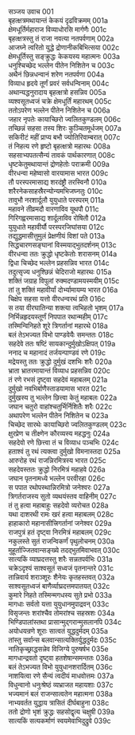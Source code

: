 सञ्जय उवाच	001  
बृहत्क्षत्रमथायान्तं केकयं दृढविक्रमम्	001a  
क्षेमधूर्तिर्महाराज विव्याधोरसि मार्गणैः	001c  
बृहत्क्षत्रस्तु तं राजा नवत्या नतपर्वणाम्	002a  
आजघ्ने त्वरितो युद्धे द्रोणानीकबिभित्सया	002c  
क्षेमधूर्तिस्तु सङ्क्रुद्धः केकयस्य महात्मनः	003a  
धनुश्चिच्छेद भल्लेन पीतेन निशितेन च	003c  
अथैनं छिन्नधन्वानं शरेण नतपर्वणा	004a  
विव्याध हृदये तूर्णं प्रवरं सर्वधन्विनाम्	004c  
अथान्यद्धनुरादाय बृहत्क्षत्रो हसन्निव	005a  
व्यश्वसूतध्वजं चक्रे क्षेमधूर्तिं महारथम्	005c  
ततोऽपरेण भल्लेन पीतेन निशितेन च	006a  
जहार नृपतेः कायाच्छिरो ज्वलितकुण्डलम्	006c  
तच्छिन्नं सहसा तस्य शिरः कुञ्चितमूर्धजम्	007a  
सकिरीटं महीं प्राप्य बभौ ज्योतिरिवाम्बरात्	007c  
तं निहत्य रणे हृष्टो बृहत्क्षत्रो महारथः	008a  
सहसाभ्यपतत्सैन्यं तावकं पार्थकारणात्	008c  
धृष्टकेतुमथायान्तं द्रोणहेतोः पराक्रमी	009a  
वीरधन्वा महेष्वासो वारयामास भारत	009c  
तौ परस्परमासाद्य शरदंष्ट्रौ तरस्विनौ	010a  
शरैरनेकसाहस्रैरन्योन्यमभिजघ्नतुः	010c  
तावुभौ नरशार्दूलौ युयुधाते परस्परम्	011a  
महावने तीव्रमदौ वारणाविव यूथपौ	011c  
गिरिगह्वरमासाद्य शार्दूलाविव रोषितौ	012a  
युयुधाते महावीर्यौ परस्परजिघांसया	012c  
तद्युद्धमासीत्तुमुलं प्रेक्षणीयं विशां पते	013a  
सिद्धचारणसङ्घानां विस्मयाद्भुतदर्शनम्	013c  
वीरधन्वा ततः क्रुद्धो धृष्टकेतोः शरासनम्	014a  
द्विधा चिच्छेद भल्लेन प्रहसन्निव भारत	014c  
तदुत्सृज्य धनुश्छिन्नं चेदिराजो महारथः	015a  
शक्तिं जग्राह विपुलां रुक्मदण्डामयस्मयीम्	015c  
तां तु शक्तिं महावीर्यां दोर्भ्यामायम्य भारत	016a  
चिक्षेप सहसा यत्तो वीरधन्वरथं प्रति	016c  
स तया वीरघातिन्या शक्त्या त्वभिहतो भृशम्	017a  
निर्भिन्नहृदयस्तूर्णं निपपात रथान्महीम्	017c  
तस्मिन्विनिहते शूरे त्रिगर्तानां महारथे	018a  
बलं तेऽभज्यत विभो पाण्डवेयैः समन्ततः	018c  
सहदेवे ततः षष्टिं सायकान्दुर्मुखोऽक्षिपत्	019a  
ननाद च महानादं तर्जयन्पाण्डवं रणे	019c  
मद्रेयस्तु ततः क्रुद्धो दुर्मुखं दशभिः शरैः	020a  
भ्राता भ्रातरमायान्तं विव्याध प्रहसन्निव	020c  
तं रणे रभसं दृष्ट्वा सहदेवं महाबलम्	021a  
दुर्मुखो नवभिर्बाणैस्ताडयामास भारत	021c  
दुर्मुखस्य तु भल्लेन छित्त्वा केतुं महाबलः	022a  
जघान चतुरो वाहांश्चतुर्भिर्निशितैः शरैः	022c  
अथापरेण भल्लेन पीतेन निशितेन च	023a  
चिच्छेद सारथेः कायाच्छिरो ज्वलितकुण्डलम्	023c  
क्षुरप्रेण च तीक्ष्णेन कौरव्यस्य महद्धनुः	024a  
सहदेवो रणे छित्त्वा तं च विव्याध पञ्चभिः	024c  
हताश्वं तु रथं त्यक्त्वा दुर्मुखो विमनास्तदा	025a  
आरुरोह रथं राजन्निरमित्रस्य भारत	025c  
सहदेवस्ततः क्रुद्धो निरमित्रं महाहवे	026a  
जघान पृतनामध्ये भल्लेन परवीरहा	026c  
स पपात रथोपस्थान्निरमित्रो जनेश्वरः	027a  
त्रिगर्तराजस्य सुतो व्यथयंस्तव वाहिनीम्	027c  
तं तु हत्वा महाबाहुः सहदेवो व्यरोचत	028a  
यथा दाशरथी रामः खरं हत्वा महाबलम्	028c  
हाहाकारो महानासीत्त्रिगर्तानां जनेश्वर	029a  
राजपुत्रं हतं दृष्ट्वा निरमित्रं महाबलम्	029c  
नकुलस्ते सुतं राजन्विकर्णं पृथुलोचनम्	030a  
मुहूर्ताज्जितवान्सङ्ख्ये तदद्भुतमिवाभवत्	030c  
सात्यकिं व्याघ्रदत्तस्तु शरैः सन्नतपर्वभिः	031a  
चक्रेऽदृश्यं साश्वसूतं सध्वजं पृतनान्तरे	031c  
तान्निवार्य शराञ्शूरः शैनेयः कृतहस्तवत्	032a  
साश्वसूतध्वजं बाणैर्व्याघ्रदत्तमपातयत्	032c  
कुमारे निहते तस्मिन्मगधस्य सुते प्रभो	033a  
मागधाः सर्वतो यत्ता युयुधानमुपाद्रवन्	033c  
विसृजन्तः शरांश्चैव तोमरांश्च सहस्रशः	034a  
भिण्डिपालांस्तथा प्रासान्मुद्गरान्मुसलानपि	034c  
अयोधयन्रणे शूराः सात्वतं युद्धदुर्मदम्	035a  
तांस्तु सर्वान्स बलवान्सात्यक्तिर्युद्धदुर्मदः	035c  
नातिकृच्छ्राद्धसन्नेव विजिग्ये पुरुषर्षभ	035e  
मागधान्द्रवतो दृष्ट्वा हतशेषान्समन्ततः	036a  
बलं तेऽभज्यत विभो युयुधानशरार्दितम्	036c  
नाशयित्वा रणे सैन्यं त्वदीयं माधवोत्तमः	037a  
विधुन्वानो धनुःश्रेष्ठं व्यभ्राजत महायशाः	037c  
भज्यमानं बलं राजन्सात्वतेन महात्मना	038a  
नाभ्यवर्तत युद्धाय त्रासितं दीर्घबाहुना	038c  
ततो द्रोणो भृशं क्रुद्धः सहसोद्वृत्य चक्षुषी	039a  
सात्यकिं सत्यकर्माणं स्वयमेवाभिदुद्रुवे	039c  
